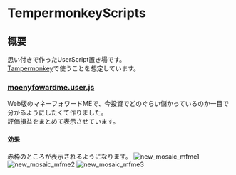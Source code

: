 # TempermonkeyScripts

## 概要
思い付きで作ったUserScript置き場です。  
[Tampermonkey](https://chromewebstore.google.com/detail/tampermonkey/dhdgffkkebhmkfjojejmpbldmpobfkfo?hl=ja)で使うことを想定しています。

### [moenyfowardme.user.js](src/moenyfowardme.user.js)
Web版のマネーフォワードMEで、今投資でどのぐらい儲かっているのか一目で分かるようにしたくて作りました。  
評価損益をまとめて表示させています。

#### 効果
赤枠のところが表示されるようになります。
![new_mosaic_mfme1](https://github.com/aozou99/TampermonkeyScripts/assets/21310288/6dc9077b-852e-4033-8e0c-f30f6753e834)
![new_mosaic_mfme2](https://github.com/aozou99/TampermonkeyScripts/assets/21310288/e81518a0-d5fe-4fab-82d3-456af3a7f59b)
![new_mosaic_mfme3](https://github.com/aozou99/TampermonkeyScripts/assets/21310288/7d97f7e2-b767-47ef-aff0-bab8314e1d84)



